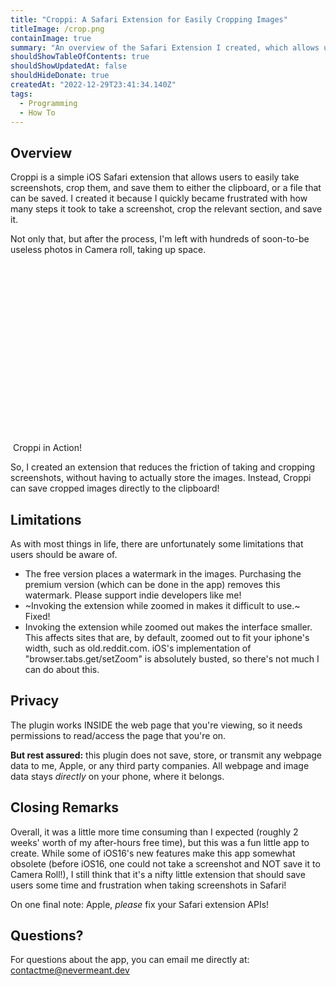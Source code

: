 ```yaml
---
title: "Croppi: A Safari Extension for Easily Cropping Images"
titleImage: /crop.png
containImage: true
summary: "An overview of the Safari Extension I created, which allows users to easily crop images and save them, without leaving Safari."
shouldShowTableOfContents: true
shouldShowUpdatedAt: false
shouldHideDonate: true
createdAt: "2022-12-29T23:41:34.140Z"
tags: 
  - Programming
  - How To
---
```


## Overview
Croppi is a simple iOS Safari extension that allows users to easily take screenshots, crop them, and save them to either the clipboard, or a file that can be saved. I created it because I quickly became frustrated with how many steps it took to take a screenshot, crop the relevant section, and save it.

Not only that, but after the process, I'm left with hundreds of soon-to-be useless photos in Camera roll, taking up space.

<div class="imageContainer">
  <img :src="'/cropi.jpg'" style="height: 300px; object-fit: contain;"/>
  <span class="text--secondary">Croppi in Action!</span>
</div>

So, I created an extension that reduces the friction of taking and cropping screenshots, without having to actually store the images. Instead, Croppi can save cropped images directly to the clipboard!

## Limitations
As with most things in life, there are unfortunately some limitations that users should be aware of.
- The free version places a watermark in the images. Purchasing the premium version (which can be done in the app) removes this watermark. Please support indie developers like me!
- ~Invoking the extension while zoomed in makes it difficult to use.~ Fixed!
- Invoking the extension while zoomed out makes the interface smaller. This affects sites that are, by default, zoomed out to fit your iphone's width, such as old.reddit.com. iOS's implementation of "browser.tabs.get/setZoom" is absolutely busted, so there's not much I can do about this.

## Privacy
The plugin works INSIDE the web page that you're viewing, so it needs permissions to read/access the page that you're on.

**But rest assured:** this plugin does not save, store, or transmit any webpage data to me, Apple, or any third party companies. All webpage and image data stays *directly* on your phone, where it belongs.

## Closing Remarks
Overall, it was a little more time consuming than I expected (roughly 2 weeks' worth of my after-hours free time), but this was a fun little app to create. While some of iOS16's new features make this app somewhat obsolete (before iOS16, one could not take a screenshot and NOT save it to Camera Roll!), I still think that it's a nifty little extension that should save users some time and frustration when taking screenshots in Safari!

On one final note: Apple, *please* fix your Safari extension APIs!

## Questions?
For questions about the app, you can email me directly at: <a href="mailto:contactme@nevermeant.dev">contactme@nevermeant.dev</a>